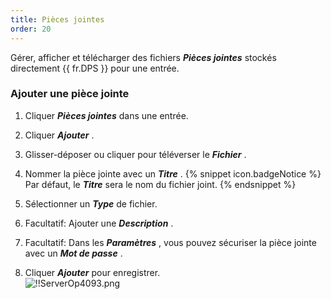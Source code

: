 ```yaml
---
title: Pièces jointes
order: 20
---
```

Gérer, afficher et télécharger des fichiers ***Pièces jointes*** stockés directement {{ fr.DPS }} pour une entrée. 

### Ajouter une pièce jointe 

1. Cliquer ***Pièces jointes*** dans une entrée. 
1. Cliquer ***Ajouter*** . 
1. Glisser-déposer ou cliquer pour téléverser le ***Fichier*** . 
1. Nommer la pièce jointe avec un ***Titre*** . 
{% snippet icon.badgeNotice %} 
Par défaut, le ***Titre*** sera le nom du fichier joint. 
{% endsnippet %}
 
5. Sélectionner un ***Type*** de fichier. 
1. Facultatif: Ajouter une ***Description*** . 
1. Facultatif: Dans les ***Paramètres*** , vous pouvez sécuriser la pièce jointe avec un ***Mot de passe*** . 
1. Cliquer ***Ajouter*** pour enregistrer.  
![!!ServerOp4093.png](https://webdevolutions.azureedge.net/docs/fr/server/ServerOp4093.png) 


